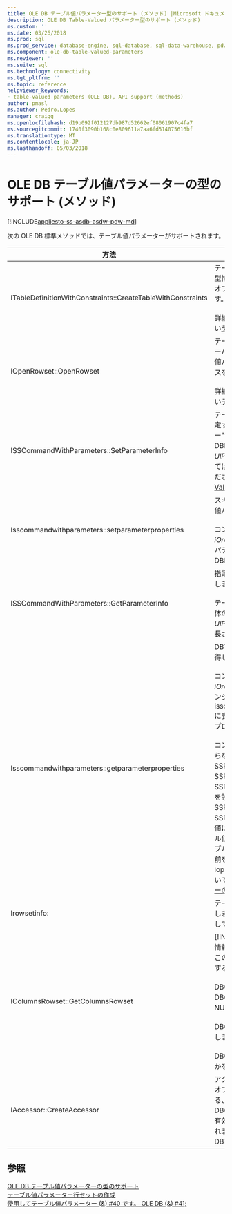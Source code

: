 ```yaml
---
title: OLE DB テーブル値パラメーター型のサポート (メソッド) |Microsoft ドキュメント
description: OLE DB Table-Valued パラメーター型のサポート (メソッド)
ms.custom: ''
ms.date: 03/26/2018
ms.prod: sql
ms.prod_service: database-engine, sql-database, sql-data-warehouse, pdw
ms.component: ole-db-table-valued-parameters
ms.reviewer: ''
ms.suite: sql
ms.technology: connectivity
ms.tgt_pltfrm: ''
ms.topic: reference
helpviewer_keywords:
- table-valued parameters (OLE DB), API support (methods)
author: pmasl
ms.author: Pedro.Lopes
manager: craigg
ms.openlocfilehash: d19b092f012127db987d52662ef08061907c4fa7
ms.sourcegitcommit: 1740f3090b168c0e809611a7aa6fd514075616bf
ms.translationtype: MT
ms.contentlocale: ja-JP
ms.lasthandoff: 05/03/2018
---
```

# <a name="ole-db-table-valued-parameter-type-support-methods"></a>OLE DB テーブル値パラメーターの型のサポート (メソッド)
[!INCLUDE[appliesto-ss-asdb-asdw-pdw-md](../../../includes/appliesto-ss-asdb-asdw-pdw-md.md)]

  次の OLE DB 標準メソッドでは、テーブル値パラメーターがサポートされます。  
  
|方法|テーブル値パラメーターのサポート|  
|------------|-------------------------------------|  
|ITableDefinitionWithConstraints::CreateTableWithConstraints|テーブル値パラメーターの型情報がわかっており、その型情報に基づいてテーブル値パラメーターの行セット オブジェクトのインスタンスを作成する場合に使用します。<br /><br /> 詳細については、「静的なシナリオ」を参照してください[テーブル値パラメーター行セットの作成](../../oledb/ole-db-table-valued-parameters/table-valued-parameter-rowset-creation.md)です。|  
|IOpenRowset::OpenRowset|テーブル値パラメーターの型情報がわかっておらず、サーバーから取得したメタデータ情報に基づいてテーブル値パラメーターの行セット オブジェクトのインスタンスを作成する場合に使用します。<br /><br /> 詳細については、「動的なシナリオ」を参照してください[テーブル値パラメーター行セットの作成](../../oledb/ole-db-table-valued-parameters/table-valued-parameter-rowset-creation.md)です。|  
|ISSCommandWithParameters::SetParameterInfo|テーブル値パラメーターのコマンド パラメーターを指定する、コンシューマーの種類を指定、パラメーター"table"または"DBTYPE_TABLE"としての*pwszName* DBPARAMBINDINFO 構造体のメンバーです。 *UlParamSize*に設定されている ~ 0 です。 詳細については、「テーブル値パラメーターの指定」を参照してください[Executing Commands Containing Table-Valued パラメーター](../../oledb/ole-db-table-valued-parameters/executing-commands-containing-table-valued-parameters.md)です。|  
|Isscommandwithparameters::setparameterproperties|スキーマ名、型名、列の順序、既定の列など、テーブル値パラメーター固有のプロパティを設定します。<br /><br /> コンシューマーでパラメーターの序数を指定する、 *iOrdinal* SSPARAMPROPS 構造体の。 要求されるプロパティ セットは DBPROPSET_SQLSERVERPARAMETER です。|  
|ISSCommandWithParameters::GetParameterInfo|指定されたコマンドのすべてのパラメーターの型を取得します。<br /><br /> テーブル値パラメーターの*wType* DBPARAMINFO 構造体のフィールド型は DBTYPE_TABLE になります。 *UlParamSize*フィールドが設定されます ~ 0 で不明な長さを示します。|  
|Isscommandwithparameters::getparameterproperties|DBTYPE_TABLE 型のパラメーターの追加の型情報を取得します。<br /><br /> コンシューマーでパラメーターの序数を指定する、 *iOrdinal* SSPARAMPROPS 構造体のメンバーです。 コンシューマーは、任意の isscommandwithparameters::setparameterproperties に表示される DBPROPSET_SQLSERVERPARAMETER プロパティ セット内のプロパティを要求できます。<br /><br /> コンシューマーではテーブル値パラメーターの型がわからないため、プロバイダーは SSPROP_PARAM_TYPE_TYPENAME、SSPROP_PARAM_TYPE_SCHEMANAME、および SSPROP_PARAM_TYPE_CATALOGNAME に正しい値を設定する必要があります。 残りのプロパティ、SSPROP_PARAM_TABLE_DEFAULT_COLUMNS および SSPROP_PARAM_TABLE_COLUMN_SORT_ORDER の値は、既定の値になります。 コンシューマーがテーブル値パラメーターの型名は、検出された後は、このテーブル値パラメーターのテーブル値パラメーターの型の名前を指定するインスタンスを作成するのに iopenrowset::openrowset が使用されます。 詳細については、次を参照してください。[テーブル値パラメーターの型の検出](../../oledb/ole-db-table-valued-parameters/table-valued-parameter-type-discovery.md)です。|  
|Irowsetinfo:|テーブル値パラメーターの行セット プロパティを取得します。 コンシューマーはこれらのプロパティを使用して、バインドを最適に設定することができます。|  
|IColumnsRowset::GetColumnsRowset|[!INCLUDE[ssNoVersion](../../../includes/ssnoversion-md.md)] テーブルに関するメタデータ情報を取得します。 テーブル値パラメーターの場合、この同じインターフェイスにより、次のような各列に関する詳細なメタデータ情報が提供されます。<br /><br /> DBCOLUMN_FLAGS では、DBCOLUMNFLAGS_ISNULLABLE ビットを使用して NULL 値許容を示します。<br /><br /> DBCOLUMN_ISUNIQUE では、列が ID 列かどうかを示します。<br /><br /> DBCOLUMN_COMPUTEMODE は、列が計算列かどうかを示します。|  
|IAccessor::CreateAccessor|アクセサーを作成するテーブル値パラメーター行セット オブジェクトをコマンド パラメーターをバインドする、 *wType*メンバー DBTYPE_TABLE に設定します。 DBOBJECT 構造体には IID_IRowset、または その他の有効な行セット オブジェクト インターフェイスが含まれます、 *iid*メンバー。 フィールドの残りの部分は、DBTYPE_IUNKNOWN と同じように扱われます。|  
  
## <a name="see-also"></a>参照  
 [OLE DB テーブル値パラメーターの型のサポート](../../oledb/ole-db-table-valued-parameters/ole-db-table-valued-parameter-type-support.md)   
 [テーブル値パラメーター行セットの作成](../../oledb/ole-db-table-valued-parameters/table-valued-parameter-rowset-creation.md)   
 [使用してテーブル値パラメーター (&) #40 です。 OLE DB (&) #41;](../../oledb/ole-db-how-to/use-table-valued-parameters-ole-db.md)  
  
  
